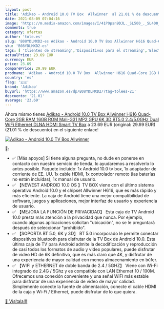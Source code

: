 ```yaml
---
layout: post
title: 'Adikao - Android 10.0 TV Box  Allwinner  al 21.01 % de descuento'
date: 2021-08-09 07:04:16
image: 'https://m.media-amazon.com/images/I/41P0psn9DJL._SL500_._SL400_.jpg'
comments: true
category: ofertas
author: 'tole.es'
slug: 'B08YDLMXD2-es Adikao - Android 10.0 TV Box Allwinner H616 Quad-Core 2GB...'
sku: 'B08YDLMXD2-es'
tags: [ 'Clientes de streaming','Dispositivos para el streaming','Electrónica','Equipos de audio y Hi-Fi','adikao','smart','tv', ]
actualPrice: 23.69 EUR
currency: EUR
price: 23.69
comparePrice: 29.99 EUR
prodname: 'Adikao - Android 10.0 TV Box  Allwinner H616 Quad-Core 2GB RAM 16GB ROM Mali-G31 MP2 GPU 6K 3D BT5.0 2.4/5.0GHz Dual WiFi Ethernet DLNA HDMI Smart TV Box'
country: 'es'
flag: '🇪🇸'
brand: 'Adikao'
buyurl: 'https://www.amazon.es/dp/B08YDLMXD2/?tag=tolees-21'
descuento: '21.01'
average: '23.69'
---
```


Ahora mismo tienes [Adikao - Android 10.0 TV Box  Allwinner H616 Quad-Core 2GB RAM 16GB ROM Mali-G31 MP2 GPU 6K 3D BT5.0 2.4/5.0GHz Dual WiFi Ethernet DLNA HDMI Smart TV Box](https://www.amazon.es/dp/B08YDLMXD2/?tag=tolees-21) a 23.69 EUR (original: 29.99 EUR) (21.01 %  de descuento) en el siguiente enlace!

[![Adikao - Android 10.0 TV Box  Allwinner ](https://m.media-amazon.com/images/I/41P0psn9DJL._SL500_._SL400_.jpg)](https://www.amazon.es/dp/B08YDLMXD2/?tag=tolees-21)

🔎:

- ✅ [Más apoyos] Si tiene alguna pregunta, no dude en ponerse en contacto con nuestro servicio de tienda, lo ayudaremos a resolverlo lo antes posible. Paquete incluido: 1x Android 10.0 tv box, 1x adaptador de corriente de EE. UU. 1x cable HDMI, 1x controlador remoto (las baterías no están incluidas), 1x manual de usuario.
- ✅ 【NEWEST ANDROID 10.0 OS 】TV BOX viene con el último sistema operativo Android 10.0 y el chipset Allwinner H616, que es más rápido y más eficiente. La caja de Android tiene una mejor compatibilidad de software, juegos y aplicaciones, mejor interfaz de usuario y experiencia de usuario.
- ✅ 【MEJORA LA FUNCIÓN DE PRIVACIDAD】 Esta caja de TV Android 10.0 presta más atención a la privacidad que nunca. Por ejemplo, cuando algunas aplicaciones solicitan "ubicación", no se le preguntará después de seleccionar "prohibido".
- ✅ 【SOPORTA BT 5.0, 6K y 3D】 BT 5.0 incorporado le permite conectar dispositivos bluetooth para disfrutar de la TV Box de Android 10.0. Esta última caja de TV para Android admite la decodificación y reproducción de casi todos los formatos de audio y video populares, puede disfrutar de video HD de 6K definitivo, que es más claro que 4K, y disfrutar de una experiencia de mayor calidad con menos almacenamiento en búfer.
- ✅ 【WIFI y ETHERNET de doble banda de 2.4 / 5GHZ】 Viene con Wi-Fi integrado de 2.4G / 5Ghz y es compatible con LAN Ethernet 10 / 100M. Ofrecemos una conexión conveniente y una señal WIFI más estable para disfrutar de una experiencia de video de mayor calidad. Simplemente conecte la fuente de alimentación, conecte el cable HDMI de la caja y Wi-Fi / Ethernet, puede disfrutar de lo que quiera.

[🛒 Visítala!!!](https://www.amazon.es/dp/B08YDLMXD2/?tag=tolees-21)
